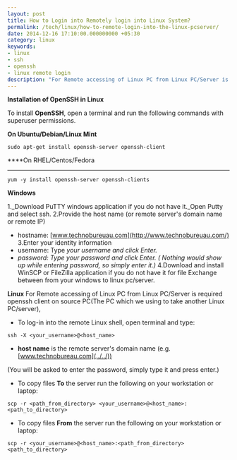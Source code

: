 ```yaml
---
layout: post
title: How to Login into Remotely login into Linux System?
permalink: /tech/linux/how-to-remote-login-into-the-linux-pcserver/
date: 2014-12-16 17:10:00.000000000 +05:30
category: linux
keywords: 
- linux
- ssh
- openssh
- linux remote login
description: "For Remote accessing of Linux PC from Linux PC/Server is required openssh server on destination PC(The Linux PC/Server which we need to take on remote location).OpenSSH is a free open source set of computer tools used to provide secure and encrypted communication over a computer network by using the ssh protocol. Many people, new to computers and protocols, create a misconception about OpenSSH, they think it is a protocol, but it is not, it is a set of computer programs that use the ssh protocol"
---
```


**Installation of OpenSSH in Linux**

To install **OpenSSH**, open a terminal and run the following commands with superuser permissions.

**On Ubuntu/Debian/Linux Mint**

```
sudo apt-get install openssh-server openssh-client
```

****On RHEL/Centos/Fedora
****

```
yum -y install openssh-server openssh-clients
```

**Windows**

1._Download PuTTY windows application if you do not have it._Open Putty and select ssh.
2.Provide the host name (or remote server's domain name or remote IP)
* hostname: [www.technobureuau.com](http://www.technobureuau.com/)
3.Enter your identity information
* username: Type _your username and click Enter._
* _password: Type _your password and click Enter. ( Nothing would show up while entering password, so simply enter it.)__
4.Download and install WinSCP or FileZilla application if you do not have it for file Exchange between from your windows to linux pc/server.

**Linux**
For Remote accessing of Linux PC from Linux PC/Server is required openssh client on source PC(The PC which we using to take another Linux PC/server),

* To log-in into the remote Linux shell, open terminal and type:

```
ssh -X <your_username>@<host_name>
```

* **host name** is the remote server's domain name (e.g. [www.technobureau.com](../../))

(You will be asked to enter the password, simply type it and press enter.)

* To copy files **To** the server run the following on your workstation or laptop:

```
scp -r <path_from_directory> <your_username>@<host_name>:<path_to_directory>
```

* To copy files **From** the server run the following on your workstation or laptop:

```
scp -r <your_username>@<host_name>:<path_from_directory> <path_to_directory>
```